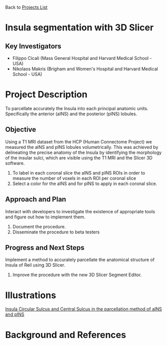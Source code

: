 Back to [Projects List](../../README.md#ProjectsList)

# Insula segmentation with 3D Slicer

## Key Investigators

- Filippo Cicali (Mass General Hospital and Harvard Medical School - USA)
- Nikolaos Makris (Brigham and Women's Hospital and Harvard Medical School - USA)


# Project Description

To parcellate accurately the Insula into each principal anatomic units. Specifically the anterior (aINS) and the posterior (pINS) lobules.

## Objective

Using a T1 MRI dataset from the HCP (Human Connectome Project) we measured the aINS and pINS lobules volumetrically. 
This was achieved by delineating the precise anatomy of the Insula by identifying the morphology of the insular sulci, which are visible using the T1 MRI and the Slicer 3D software.


1. To label in each coronal slice the aINS and pINS ROIs in order to measure the number of voxels in each ROI per coronal slice
1. Select a color for the aINS and for pINS to apply in each coronal slice. 


## Approach and Plan

Interact with developers to investigate the existence of appropriate tools and figure out how to implement them.

1. Document the procedure.
1. Disseminate the procedure to beta testers


## Progress and Next Steps

Implement a method to accurately parcellate the anatomical structure of Insula of Reil using 3D Slicer.

1. Improve the procedure with the new 3D Slicer Segment Editor.

# Illustrations

[Insula Circular Sulcus and Central Sulcus in the parcellation method of aINS and pINS](Insula_Project.png)

# Background and References

<!-- If you developed any software, include link to the source code repository. If possible, also add links to sample data, and to any relevant publications. -->

